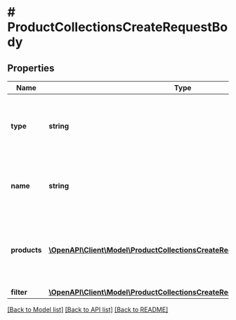 # # ProductCollectionsCreateRequestBody

## Properties

Name | Type | Description | Notes
------------ | ------------- | ------------- | -------------
**type** | **string** | Show that the product collection is static (manually selected products). | [optional] [default to 'STATIC']
**name** | **string** | Unique user-defined product collection name. | [optional]
**products** | [**\OpenAPI\Client\Model\ProductCollectionsCreateRequestBodyProductsItem[]**](ProductCollectionsCreateRequestBodyProductsItem.md) | Defines a set of products for a &#x60;STATIC&#x60; product collection type. | [optional]
**filter** | [**\OpenAPI\Client\Model\ProductCollectionsCreateRequestBodyFilter**](ProductCollectionsCreateRequestBodyFilter.md) |  | [optional]

[[Back to Model list]](../../README.md#models) [[Back to API list]](../../README.md#endpoints) [[Back to README]](../../README.md)
